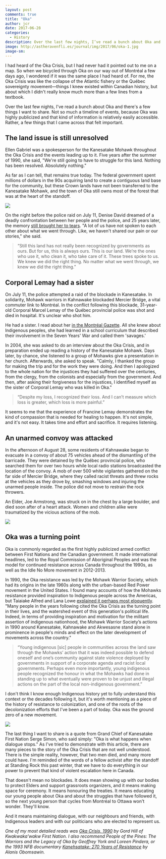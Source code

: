 ```yaml
---
layout: post
comments: true
title: "Oka"
author: jcr
date: 2017-06-28
categories:
  - History
description: Over the last few nights, I’ve read a bunch about Oka and there’s a few things I want to share.
image: http://astheravenfli.es/journal/img/2017/06/oka-1.jpg
image-sm:
--- 
```


I had heard of the Oka Crisis, but I had never had it pointed out to me on a map. So when we bicycled through Oka on our way out of Montréal a few days ago, I wondered if it was the same place I had heard of. For me, the Oka Crisis was like the collapse of the Atlantic fishery or the Québec sovereignty movement—things I knew existed within Canadian history, but about which I didn't really know much more than a few lines from a textbook.

Over the last few nights, I've read a bunch about Oka and there's a few things I want to share. Not so much a timeline of events, because Oka was highly publicized and that kind of information is relatively easily accessible. Rather, a few things that I came across that felt important.

<h2 class="grey">The land issue is still unresolved</h2>

Ellen Gabriel was a spokesperson for the Kanesatake Mohawk throughout the Oka Crisis and the events leading up to it. Five years after the summer of 1990, she said, "We're still going to have to struggle for this land. Nothing has been resolved. Absolutely nothing."

As far as I can tell, that remains true today. The federal government spent millions of dollars in the 90s acquiring land to create a contiguous land base for the community, but these Crown lands have not been transferred to the Kanesatake Mohawk, and the town of Oka still owns most of the forest that was at the heart of the standoff.

<img src="http://wpmedia.montrealgazette.com/2015/07/kanesatake-quebec-july-111990-a-mohawk-warrior-takes.jpg?quality=55&strip=all">

On the night before the police raid on July 11, Denise David dreamed of a deadly confrontation between her people and the police, and 25 years later, the memory <a href="http://montrealgazette.com/news/local-news/revisiting-the-pines-okas-legacy" target="blank">still brought her to tears</a>. "A lot of us have not spoken to each other about what we went through. Like, we haven't shared our pain or our stories," she said.

<blockquote>&ldquo;Still this land has not really been recognized by governments as ours. But for us, this is always ours. This is our land. We&rsquo;re the ones who use it, who clean it, who take care of it. These trees spoke to us. We knew we did the right thing. No matter what we went through, we knew we did the right thing.&rdquo;</blockquote>

<h2 class="grey">Corporal Lemay had a sister</h2>
On July 11, the police attempted a raid of the blockade in Kanesatake. In solidarity, Mohawk warriors in Kahnawake blockaded Mercier Bridge, a vital commuter link to Montréal. In the conflict following this blockade, 31-year-old Corporal Marcel Lemay of the Québec provincial police was shot and died in hospital. It's unclear who shot him.

He had a sister. I read about her <a href="http://montrealgazette.com/news/local-news/oka-crisis-sister-of-slain-corporal-builds-bridges" target="blank">in the Montréal Gazette</a>. All she knew about Indigenous peoples, she had learned in a school curriculum that described their involvement in the Seven Years' War and called them 'savages.'

In 2004, she was asked to do an interview about the Oka Crisis, and in preparation ended up reading a history of the Kanesatake Mohawk. Days later, by chance, she listened to a group of Mohawks give a presentation in her church. Afterwards, she asked to speak. "Calmly, I thanked the group for making the trip and for the work they were doing. And then I apologized to the whole nation for the injustices they had suffered over the centuries, from the clergy, from the colonists and especially from the government. And then, after asking their forgiveness for the injustices, I identified myself as the sister of Corporal Lemay who was killed in Oka."

<blockquote>&ldquo;Despite my loss, I recognized their loss. And I can&rsquo;t measure which loss is greater, which loss is more painful.&rdquo;</blockquote>

It seems to me that the experience of Francine Lemay demonstrates the kind of compassion that is needed for healing to happen. It's not simple, and it's not easy. It takes time and effort and sacrifice. It requires listening.

<h2 class="grey">An unarmed convoy was attacked</h2>

In the afternoon of August 28, some residents of Kahnawake began to evacuate in a convoy of about 75 vehicles ahead of the dismantling of the barricade. They were detained by the Québec provincial police, who searched them for over two hours while local radio stations broadcasted the location of the convoy. A mob of over 500 white vigilantes gathered on the far side of Mercier Bridge, where they called racist threats and threw rocks at the vehicles as they drove by, smashing windows and injuring the unarmed people inside. The police did not move to restrain the rock throwers.

An Elder, Joe Armstrong, was struck on in the chest by a large boulder, and died soon after of a heart attack. Women and children alike were traumatized by the vicious actions of the mob.

<img src="http://wpmedia.montrealgazette.com/2015/07/montreal-quebec-september-26-1990-mohawk-warriors-in-k.jpg?quality=55&strip=all">

<h2 class="grey">Oka was a turning point</h2>

Oka is commonly regarded as the first highly publicized armed conflict between First Nations and the Canadian government. It made international headlines, led to the Royal Commission of Aboriginal Peoples and was the model for continued resistance across Canada throughout the 1990s, as well as the Idle No More movement in 2012-2013.

In 1990, the Oka resistance was led by the Mohawk Warrior Society, which had its origins in the late 1960s along with the urban-based Red Power movement in the United States. I found many accounts of how the Mohawks resistance provided inspiration to Indigenous people across the Americas, but Taiaiake Alfred and Lana Lowe <a href="http://uppingtheanti.org/journal/article/02-warrior-societies-in-contemporary-indigenous-communities/" target="blank">explained it perhaps most eloquently</a>. "Many people in the years following cited the Oka Crisis as the turning point in their lives, and the watershed event of this generation's political life. Indeed, in terms of providing inspiration and motivation for the militant assertion of indigenous nationhood, the Mohawk Warrior Society’s actions in 1990 around Kanesatake, Kahnawake and Akwesasne stand alone in prominence in people's minds and effect on the later development of movements across the country."

<blockquote>&ldquo;Young indigenous [sic] people in communities across the land saw through the Mohawks&rsquo; action that it was indeed possible to defend oneself and one&rsquo;s community against state violence deployed by governments in support of a corporate agenda and racist local governments. Perhaps even more importantly, young indigenous people recognized the honour in what the Mohawks had done in standing up to what eventually were proven to be unjust and illegal actions on the part of the local non-indigenous government.&rdquo;</blockquote>

I don't think I know enough Indigenous history yet to fully understand this context or the decades following it, but it's worth mentioning as a piece of the history of resistance to colonization, and one of the roots of the decolonization efforts that I've been a part of today. Oka was the ground zero of a new movement.

<img src="http://wpmedia.montrealgazette.com/2015/07/montreal-quebec-september-26-1990-mohawk-spokesperson.jpg?quality=55&strip=all">

The last thing I want to share is a quote from Grand Chief of Kanesatake First Nation Serge Simon, who said simply: "Oka is what happens when dialogue stops." As I've tried to demonstrate with this article, there are many pieces to the story of the Oka Crisis that are not well understood. There is the simple reality, however, that two men died, and many more could have. I'm reminded of the words of a fellow activist after the standoff at Standing Rock this past winter, that we have to do everything in our power to prevent that kind of violent escalation here in Canada.

That doesn't mean no blockades. It does mean showing up with our bodies to protect Elders and support grassroots organizers, and it means making space for ceremony. It means honouring the treaties. It means educating our young people about Oka and about the struggles that have followed it, so the next young person that cycles from Montréal to Ottawa won't wonder. They'll know. 

And it means maintaining dialogue, with our neighbours and friends, with Indigenous leaders and with our politicians who are elected to represent us.

<i>One of my most detailed reads was <a href="https://warriorpublications.wordpress.com/2014/06/11/oka-crisis-1990/" target="blank">Oka Crisis, 1990</a> by Gord Hill  of Kwakwaka'wakw First Nation. I also recommend <i>People of the Pines: The Warriors and the Legacy of Oka</i> by Geoffrey York and Loreen Pindera, or the 1993 NFB documentary <a href="https://www.nfb.ca/film/kanehsatake_270_years_of_resistance/" target="blank">Kanehsatake: 270 Years of Resistance</a> by Alanis Obomsawin.</i>